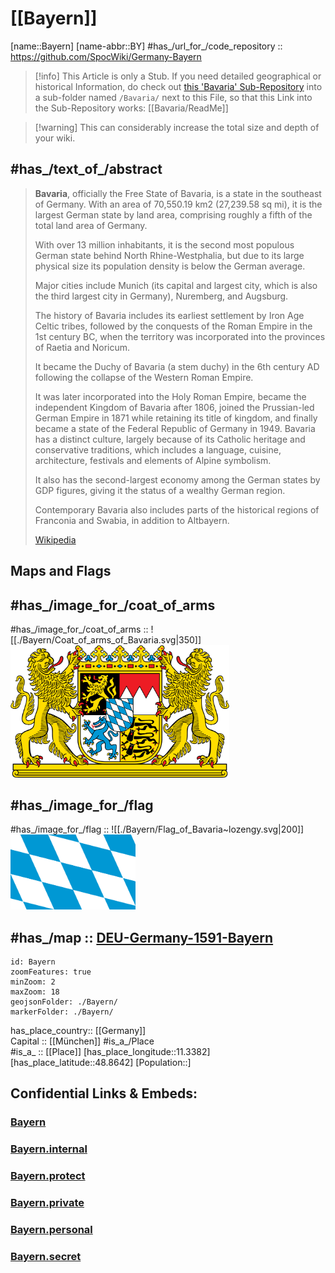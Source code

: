 ﻿---
has_id_wikidata: Q980
location:
  - 48.8642
  - 11.3382
type: State
ISO3166-2: DE-BY
SpocWebEntityId: 36016
license: CC BY-SA 4.0
source: https://datahub.io/core/country-codes
isDeleted: false
isReadOnly: false
draft: false
confidential: public
tags:
  - geo/State
icon: Flag_of_Bavaria_(lozengy)
language used:
  - "[[_Standards/WikiData/WD~East Franconian German]]"
  - "[[_Standards/WikiData/WD~Swabian]]"
  - "[[_Standards/WikiData/WD~Main-Franconian]]"
  - "[[_Standards/WikiData/WD~Bavarian]]"
  - "[[_Standards/WikiData/WD~German]]"
twinned administrative body:
  - "[[_Standards/WikiData/WD~Western Cape]]"
  - "[[_Standards/WikiData/WD~Gauteng]]"
  - "[[_Standards/WikiData/WD~Karnataka]]"
  - "[[_Standards/WikiData/WD~Georgia]]"
  - "[[_Standards/WikiData/WD~Guangdong]]"
  - "[[_Standards/WikiData/WD~São Paulo]]"
  - "[[_Standards/WikiData/WD~Quebec]]"
  - "[[_Standards/WikiData/WD~Shandong]]"
public holiday:
  - "[[_Standards/WikiData/WD~Epiphany]]"
  - "[[_Standards/WikiData/WD~Feast of Corpus Christi]]"
  - "[[_Standards/WikiData/WD~Reformation Day]]"
  - "[[_Standards/WikiData/WD~Assumption of Mary]]"
  - "[[_Standards/WikiData/WD~Easter Monday]]"
  - "[[_Standards/WikiData/WD~Whit Monday]]"
  - "[[_Standards/WikiData/WD~Second Day of Christmas]]"
  - "[[_Standards/WikiData/WD~All Saints' Day]]"
  - "[[_Standards/WikiData/WD~Christmas]]"
  - "[[_Standards/WikiData/WD~New Year]]"
  - "[[_Standards/WikiData/WD~Good Friday]]"
  - "[[_Standards/WikiData/WD~International Workers' Day]]"
  - "[[_Standards/WikiData/WD~Feast of the Ascension]]"
follows: "[[_Standards/WikiData/WD~Kingdom of Bavaria]]"
named after: "[[_Standards/WikiData/WD~Bajuwari]]"
lowest point: "[[_Standards/WikiData/WD~Kahl am Main]]"
shares border with:
  - "[[_Standards/WikiData/WD~South Bohemian Region]]"
  - "[[_Standards/WikiData/WD~Karlovy Vary Region]]"
  - "[[_Standards/WikiData/WD~Baden-Württemberg]]"
  - "[[_Standards/WikiData/WD~Hesse]]"
  - "[[_Standards/WikiData/WD~Saxony]]"
  - "[[_Standards/WikiData/WD~Thuringia]]"
  - "[[_Standards/WikiData/WD~canton St. Gallen]]"
  - "[[_Standards/WikiData/WD~Vorarlberg]]"
  - "[[_Standards/WikiData/WD~Upper Austria]]"
  - "[[_Standards/WikiData/WD~Tyrol]]"
  - "[[_Standards/WikiData/WD~Salzburg]]"
  - "[[_Standards/WikiData/WD~Plzeň Region]]"
anthem: "[[_Standards/WikiData/WD~Bayernhymne]]"
history of topic: "[[_Standards/WikiData/WD~history of Bavaria]]"
official language:
  - "[[_Standards/WikiData/WD~Standard High German]]"
  - "[[_Standards/WikiData/WD~Bavarian]]"
described by source:
  - "[[_Standards/WikiData/WD~Brockhaus and Efron Encyclopedic Dictionary]]"
  - "[[_Standards/WikiData/WD~Encyclopædia Britannica 11th edition]]"
  - "[[_Standards/WikiData/WD~The Nuttall Encyclopædia]]"
  - "[[_Standards/WikiData/WD~Sytin Military Encyclopedia]]"
  - "[[_Standards/WikiData/WD~Jewish Encyclopedia of Brockhaus and Efron]]"
  - "[[_Standards/WikiData/WD~Granat Encyclopedic Dictionary]]"
  - "[[_Standards/WikiData/WD~Small Brockhaus and Efron Encyclopedic Dictionary]]"
  - "[[_Standards/WikiData/WD~Orthodox Theological Encyclopedia]]"
  - "[[_Standards/WikiData/WD~Vlastenský slovník historický]]"
legislative body:
  - "[[_Standards/WikiData/WD~Landtag of Bavaria]]"
coat of arms: "[[_Standards/WikiData/WD~coat of arms of Bavaria]]"
flag: "[[_Standards/WikiData/WD~flag of Bavaria]]"
executive body:
  - "[[_Standards/WikiData/WD~Government of Bavaria]]"
highest judicial authority: "[[_Standards/WikiData/WD~Bavarian Constitutional Court]]"
archives at: "[[_Standards/WikiData/WD~Bavarian Hauptstaatsarchiv]]"
instance of:
  - "[[_Standards/WikiData/WD~federated state of Germany]]"
basic form of government:
  - "[[_Standards/WikiData/WD~parliamentary republic]]"
topic's main Wikimedia portal: "[[_Standards/WikiData/WD~Portal:Bavaria]]"
office held by head of government: "[[_Standards/WikiData/WD~Minister-President of Bavaria]]"
coordinates of southernmost point: Point(10.17833 47.2701)
top-level Internet domain: "[[_Standards/db/.bayern]]"
"Image Archive, Herder Institute": Q980
open data portal:
  - "[[_Standards/WikiData/WD~open bydata]]"
economy of topic: "[[_Standards/WikiData/WD~economy of Bavaria]]"
different from:
  - "[[_Standards/WikiData/WD~Q108285653]]"
award received: "[[_Standards/WikiData/WD~BigBrotherAwards]]"
U.S. National Archives Identifier: "10044973"
geoshape: http://commons.wikimedia.org/data/main/Data:Bayern.map
page banner: http://commons.wikimedia.org/wiki/Special:FilePath/Bavaria%20banner%20Neuschwanstein%20Castle.jpg
location map: http://commons.wikimedia.org/wiki/Special:FilePath/Bavaria%20location%20map.svg
relief location map: http://commons.wikimedia.org/wiki/Special:FilePath/Bavaria%20relief%20location%20map.jpg
pronunciation audio:
  - http://commons.wikimedia.org/wiki/Special:FilePath/De-Bayern.ogg
  - http://commons.wikimedia.org/wiki/Special:FilePath/Rm-sursilv-Baviera.flac
  - http://commons.wikimedia.org/wiki/Special:FilePath/Hu-Bajororsz%C3%A1g.ogg
  - http://commons.wikimedia.org/wiki/Special:FilePath/LL-Q150%20%28fra%29-Fabricio%20Cardenas%20%28BiblioCanet66%29-Bavi%C3%A8re.wav
locator map image: http://commons.wikimedia.org/wiki/Special:FilePath/Locator%20map%20Bavaria%20in%20Germany.svg
detail map:
  - http://commons.wikimedia.org/wiki/Special:FilePath/Topografische%20Karte%20Bayern.tif
official website: https://www.bayern.de/
IPA transcription: ˈbaɪ̯ɐn
Swedish Anbytarforum: "6076.0"
Provenio UUID: 87968234-ee61-4d94-abe4-9e70ff9da6ae
BHCL UUID:
  - b8111df2-3516-4d30-8087-1895837e1b9a
  - 53e90ed0-ce88-499f-8668-7823f6299b54
ISO 3166-2 code: DE-BY
HASC:
  - DE.BY
NUTS code: DE2
FIPS 10-4 (countries and regions): GM02
short name:
  - Boarn
  - Beieren
  - Beieren
  - Bayern
  - Baviera
  - Bavaria
  - Bavière
official name:
  - Freistoot Boarn
  - Free State of Bavaria
  - Stato Libero di Baviera
  - Freistaat Bayern
  - État libre de Bavière
demonym:
  - Bayerin
  - Bayerinnen
  - баварец
  - баварка
  - bavarese
  - Bayern
  - баварцы
  - Bayer
  - bajor
coordinates of easternmost point: Point(13.83741 48.70057)
Instagram username: bayern.de
Threads username: bayern.de
image: http://commons.wikimedia.org/wiki/Special:FilePath/ISS058-E-13128%20-%20View%20of%20Germany.jpg
ISNI: "0000000123218078"
privacy policy URL: https://www.bayern.de/datenschutz/
impressum URL: https://www.bayern.de/impressum/
terms of service URL: https://www.bayern.de/impressum/
contact page URL: https://www.bayern.de/buergerservice/kontakt/
email address: mailto:direkt@bayern.de
phone number: +49-89-21650
web feed URL:
  - https://www.bayern.de/rss/pm.php
  - https://www.bayern.de/rss/newsletter.php
  - https://www.bayern.de/rss/pm_alle.php
coordinates of westernmost point: Point(8.97627 50.05033)
patron saint: "[[_Standards/WikiData/WD~Virgin Mary]]"
capital: "[[_Standards/WikiData/WD~Munich]]"
highest point: "[[_Standards/WikiData/WD~Zugspitze]]"
contains the administrative territorial entity:
  - "[[_Standards/WikiData/WD~Lower Franconia]]"
  - "[[_Standards/WikiData/WD~Middle Franconia]]"
  - "[[_Standards/WikiData/WD~Upper Franconia]]"
  - "[[_Standards/WikiData/WD~Upper Palatinate]]"
  - "[[_Standards/WikiData/WD~Lower Bavaria]]"
  - "[[_Standards/WikiData/WD~Swabia]]"
  - "[[_Standards/WikiData/WD~Upper Bavaria]]"
located in time zone:
  - "[[_Standards/WikiData/WD~Central European Time]]"
continent: "[[_Standards/WikiData/WD~Europe]]"
located in the administrative territorial entity: "[[_Standards/WikiData/WD~Germany]]"
country: "[[_Standards/WikiData/WD~Germany]]"
water as percent of area: 2
unemployment rate: 3
compulsory education (minimum age): 6
compulsory education (maximum age): 18
social media followers: 24100
part of: "[[_Standards/WikiData/WD~Southern Germany]]"
elevation above sea level: 503
head of government: "[[_Standards/WikiData/WD~Markus Söder]]"
German regional key: "09"
OmegaWiki Defined Meaning: "7138"
area: 70551
coat of arms image: http://commons.wikimedia.org/wiki/Special:FilePath/Coat%20of%20arms%20of%20Bavaria.svg
Dewey Decimal Classification: 2--433
Facebook username: bayern
population: 13124737
small logo or icon: http://commons.wikimedia.org/wiki/Special:FilePath/Flag%20of%20Bavaria%20%28lozengy%29.svg
flag image:
  - http://commons.wikimedia.org/wiki/Special:FilePath/Flag%20of%20Bavaria%20%28lozengy%29.svg
  - http://commons.wikimedia.org/wiki/Special:FilePath/Flag%20of%20Bavaria%20%28striped%29.svg
budget: 71424666800
native label:
  - Freistaat Bayern
inception: 1919-01-12T00:00:00Z
coordinate location: Point(11.385555555 49.078611111)
coordinates of northernmost point: Point(10.19564 50.55515)
Commons category: Bavaria
Commons gallery: Bayern
YouTube handle: Bayern
cssclasses:
  - state
publish: true
linkTitle: 
keywords: 
layout: 
publishDate: 
expiryDate: 
aliases:
  - Bavaria
---

# [[Bayern]] 

[name::Bayern] 
[name-abbr::BY] 
#has_/url_for_/code_repository :: https://github.com/SpocWiki/Germany-Bayern 

> [!info]
This Article is only a Stub. 
If you need detailed geographical or historical Information, 
do check out [this 'Bavaria' Sub-Repository](https://github.com/SpocWiki/Germany-Bayern) 
into a sub-folder named `/Bavaria/` next to this File, 
so that this Link into the Sub-Repository works: [[Bavaria/ReadMe]] 

> [!warning] This can considerably increase the total size and depth of your wiki.


## #has_/text_of_/abstract  

> **Bavaria**, officially the Free State of Bavaria, is a state in the southeast of Germany. 
> With an area of 70,550.19 km2 (27,239.58 sq mi), it is the largest German state by land area, 
> comprising roughly a fifth of the total land area of Germany. 
> 
> With over 13 million inhabitants, it is the second most populous German state 
> behind North Rhine-Westphalia, but due to its large physical size 
> its population density is below the German average. 
> 
> Major cities include Munich (its capital and largest city, 
> which is also the third largest city in Germany), Nuremberg, and Augsburg.
>
> The history of Bavaria includes its earliest settlement by Iron Age Celtic tribes, 
> followed by the conquests of the Roman Empire in the 1st century BC, 
> when the territory was incorporated into the provinces of Raetia and Noricum. 
> 
> It became the Duchy of Bavaria (a stem duchy) in the 6th century AD 
> following the collapse of the Western Roman Empire. 
> 
> It was later incorporated into the Holy Roman Empire, 
> became the independent Kingdom of Bavaria after 1806, 
> joined the Prussian-led German Empire in 1871 while retaining its title of kingdom, 
> and finally became a state of the Federal Republic of Germany in 1949. 
> Bavaria has a distinct culture, largely because of its Catholic heritage and conservative traditions, 
> which includes a language, cuisine, architecture, festivals and elements of Alpine symbolism. 
> 
> It also has the second-largest economy among the German states by GDP figures, 
> giving it the status of a wealthy German region. 
> 
> Contemporary Bavaria also includes parts of the historical regions of Franconia and Swabia, 
> in addition to Altbayern.
>
> [Wikipedia](https://en.wikipedia.org/wiki/Bavaria)

## Maps and Flags 

## #has_/image_for_/coat_of_arms 

#has_/image_for_/coat_of_arms :: ![[./Bayern/Coat_of_arms_of_Bavaria.svg|350]] <img src="./Bayern/Coat_of_arms_of_Bavaria.svg" width=350/> 

## #has_/image_for_/flag 

#has_/image_for_/flag :: ![[./Bayern/Flag_of_Bavaria~lozengy.svg|200]] <img src="./Bayern/Flag_of_Bavaria~lozengy.svg" width=200/> 

## #has_/map :: [DEU-Germany-1591-Bayern](./Bayern/DEU-Germany-1591-Bayern.geojson) 

```leaflet
id: Bayern
zoomFeatures: true 
minZoom: 2 
maxZoom: 18
geojsonFolder: ./Bayern/
markerFolder: ./Bayern/
```


has_place_country:: [[Germany]]  
Capital ::  [[München]] 
#is_a_/Place  
#is_a_ :: [[Place]] 
[has_place_longitude::11.3382] 
[has_place_latitude::48.8642] 
[Population::] 



## Confidential Links & Embeds: 

### [Bayern](/_public/Earth/Continent/Europe/Europe~Central/Germany/Germany~West/Bayern.md) 

### [Bayern.internal](/_internal/Earth/Continent/Europe/Europe~Central/Germany/Germany~West/Bayern.internal.md) 

### [Bayern.protect](/_protect/Earth/Continent/Europe/Europe~Central/Germany/Germany~West/Bayern.protect.md) 

### [Bayern.private](/_private/Earth/Continent/Europe/Europe~Central/Germany/Germany~West/Bayern.private.md) 

### [Bayern.personal](/_personal/Earth/Continent/Europe/Europe~Central/Germany/Germany~West/Bayern.personal.md) 

### [Bayern.secret](/_secret/Earth/Continent/Europe/Europe~Central/Germany/Germany~West/Bayern.secret.md) 
